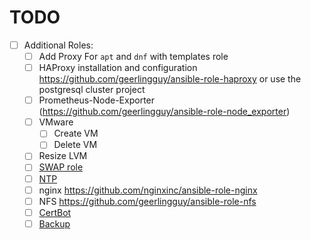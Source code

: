 # TODO

- [ ] Additional Roles:
  - [ ] Add Proxy For `apt` and `dnf` with templates role
  - [ ] HAProxy installation and configuration https://github.com/geerlingguy/ansible-role-haproxy or use the postgresql cluster project
  - [ ] Prometheus-Node-Exporter (https://github.com/geerlingguy/ansible-role-node_exporter)
  - [ ] VMware
    - [ ] Create VM
    - [ ] Delete VM
  - [ ] Resize LVM
  - [ ] [SWAP role](https://github.com/geerlingguy/ansible-role-swap)
  - [ ] [NTP](https://github.com/geerlingguy/ansible-role-ntp)
  - [ ] nginx https://github.com/nginxinc/ansible-role-nginx
  - [ ] NFS https://github.com/geerlingguy/ansible-role-nfs
  - [ ] [CertBot](https://github.com/geerlingguy/ansible-role-certbot) 
  - [ ] [Backup](https://github.com/geerlingguy/ansible-role-backup)
